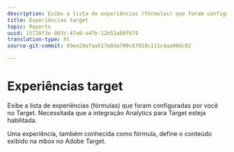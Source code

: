 ```yaml
---
description: Exibe a lista de experiências (fórmulas) que foram configuradas por você no Target. Necessitada que a integração Analytics para Target esteja habilitada.
title: Experiências target
topic: Reports
uuid: 15728f3e-003c-47a0-a47b-12b52a88fb79
translation-type: ht
source-git-commit: 99ee24efaa517e8da700c67818c111c4aa90dc02

---
```



# Experiências target

Exibe a lista de experiências (fórmulas) que foram configuradas por você no Target. Necessitada que a integração Analytics para Target esteja habilitada.

Uma experiência, também conhecida como fórmula, define o conteúdo exibido na mbox no Adobe Target.
